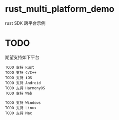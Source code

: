 # rust_multi_platform_demo

rust SDK 跨平台示例

# TODO

期望支持如下平台
```text
TODO 支持 Rust
TODO 支持 C/C++
TODO 支持 iOS
TODO 支持 Android
TODO 支持 HarmonyOS
TODO 支持 Web

TODO 支持 Windows
TODO 支持 Linux
TODO 支持 Mac
```
